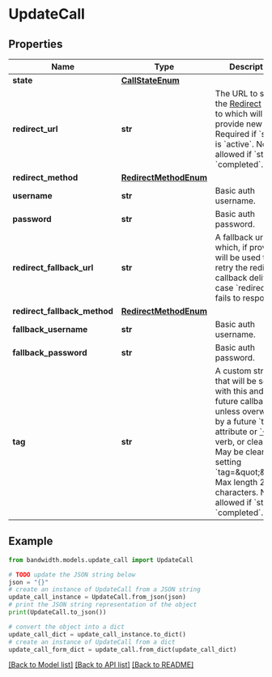 # UpdateCall


## Properties

Name | Type | Description | Notes
------------ | ------------- | ------------- | -------------
**state** | [**CallStateEnum**](CallStateEnum.md) |  | [optional] 
**redirect_url** | **str** | The URL to send the [Redirect](/docs/voice/bxml/redirect) event to which will provide new BXML.  Required if &#x60;state&#x60; is &#x60;active&#x60;.  Not allowed if &#x60;state&#x60; is &#x60;completed&#x60;. | [optional] 
**redirect_method** | [**RedirectMethodEnum**](RedirectMethodEnum.md) |  | [optional] 
**username** | **str** | Basic auth username. | [optional] 
**password** | **str** | Basic auth password. | [optional] 
**redirect_fallback_url** | **str** | A fallback url which, if provided, will be used to retry the redirect callback delivery in case &#x60;redirectUrl&#x60; fails to respond. | [optional] 
**redirect_fallback_method** | [**RedirectMethodEnum**](RedirectMethodEnum.md) |  | [optional] 
**fallback_username** | **str** | Basic auth username. | [optional] 
**fallback_password** | **str** | Basic auth password. | [optional] 
**tag** | **str** | A custom string that will be sent with this and all future callbacks unless overwritten by a future &#x60;tag&#x60; attribute or [&#x60;&lt;Tag&gt;&#x60;](/docs/voice/bxml/tag) verb, or cleared.  May be cleared by setting &#x60;tag&#x3D;\&quot;\&quot;&#x60;.  Max length 256 characters.  Not allowed if &#x60;state&#x60; is &#x60;completed&#x60;. | [optional] 

## Example

```python
from bandwidth.models.update_call import UpdateCall

# TODO update the JSON string below
json = "{}"
# create an instance of UpdateCall from a JSON string
update_call_instance = UpdateCall.from_json(json)
# print the JSON string representation of the object
print(UpdateCall.to_json())

# convert the object into a dict
update_call_dict = update_call_instance.to_dict()
# create an instance of UpdateCall from a dict
update_call_form_dict = update_call.from_dict(update_call_dict)
```
[[Back to Model list]](../README.md#documentation-for-models) [[Back to API list]](../README.md#documentation-for-api-endpoints) [[Back to README]](../README.md)


